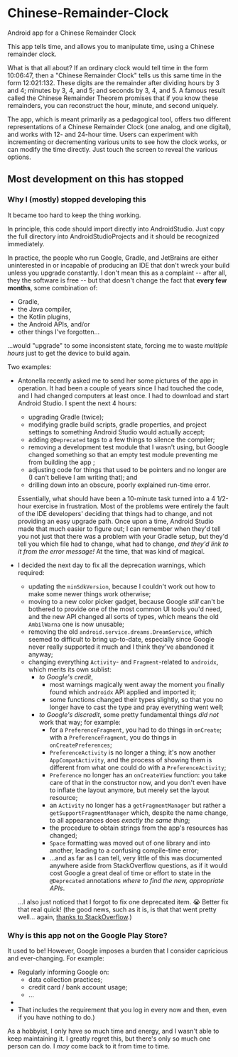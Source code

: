 # Chinese-Remainder-Clock
Android app for a Chinese Remainder Clock

This app tells time, and allows you to manipulate time, using a Chinese remainder clock.

What is that all about? If an ordinary clock would tell time in the form 10:06:47, then a "Chinese Remainder Clock" tells us this same time in the form 12:021:132. These digits are the remainder after dividing hours by 3 and 4; minutes by 3, 4, and 5; and seconds by 3, 4, and 5. A famous result called the Chinese Remainder Theorem promises that if you know these remainders, you can reconstruct the hour, minute, and second uniquely.

The app, which is meant primarily as a pedagogical tool, offers two different representations of a Chinese Remainder Clock (one analog, and one digital), and works with 12- and 24-hour time. Users can experiment with incrementing or decrementing various units to see how the clock works, or can modify the time directly. Just touch the screen to reveal the various options.

## Most development on this has stopped

### Why I (mostly) stopped developing this

It became too hard to keep the thing working.

In principle, this code should import directly into AndroidStudio. Just copy the full directory into AndroidStudioProjects and it should be recognized immediately.

In practice, the people who run Google, Gradle, and JetBrains are either uninterested in or incapable of producing an IDE that don't wreck your build unless you upgrade constantly.  I don't mean this as a complaint -- after all, they the software is free -- but that doesn't change the fact that **every few months**, some combination of:
* Gradle,
* the Java compiler,
* the Kotlin plugins,
* the Android APIs, and/or
* other things I've forgotten...

...would "upgrade" to some inconsistent state, forcing me to waste _multiple hours_ just to get the device to build again.

Two examples:
* Antonella recently asked me to send her some pictures of the app in operation. It had been a couple of years since I had touched the code, and I had changed computers at least once. I had to download and start Android Studio. I spent the next 4 hours:
  * upgrading Gradle (twice);
  * modifying gradle build scripts, gradle properties, and project settings to something Android Studio would actually accept;
  * adding `@Deprecated` tags to a few things to silence the compiler;
  * removing a development test module that I wasn't using, but Google changed something so that an empty test module preventing me from building the app ;
  * adjusting code for things that used to be pointers and no longer are (I can't believe I am writing that); and
  * drilling down into an obscure, poorly explained run-time error.

  Essentially, what should have been a 10-minute task turned into a 4 1/2-hour exercise in frustration. Most of the problems were entirely the fault of the IDE developers' deciding that things had to change, and not providing an easy upgrade path. Once upon a time, Android Studio made that much easier to figure out; I can remember when they'd tell you not just that there was a problem with your Gradle setup, but they'd tell you which file had to change, what had to change, _and they'd link to it from the error message!_ At the time, that was kind of magical.

* I decided the next day to fix all the deprecation warnings, which required:
  * updating the `minSdkVersion`, because I couldn't work out how to make some newer things work otherwise;
  * moving to a new color picker gadget, because Google _still_ can't be bothered to provide one of the most common UI tools you'd need, and the new API changed all sorts of types, which means the old `AmbilWarna` one is now unusable;
  * removing the old `android.service.dreams.DreamService`, which seemed to difficult to bring up-to-date, especially since Google never really supported it much and I think they've abandoned it anyway;
  * changing everything `Activity`- and `Fragment`-related to `androidx`, which merits its own sublist:
    * _to Google's credit_,
      * most warnings magically went away the moment you finally found which `androidx` API applied and imported it;
      * some functions changed their types slightly, so that you no longer have to cast the type and pray everything went well;
    * _to Google's discredit_, some pretty fundamental things _did not_ work that way; for example:
      * for a `PreferenceFragment`, you had to do things in `onCreate`; with a `PreferenceFragment`, you do things in `onCreatePreferences`;
      * `PreferenceActivity` is no longer a thing; it's now another `AppCompatActivity`, and the process of showing them is different from what one could do with a `PreferenceActivity`;
      * `Preference` no longer has an `onCreateView` function: you take care of that in the constructor now, and you don't even have to inflate the layout anymore, but merely set the layout resource;
      * an `Activity` no longer has a `getFragmentManager` but rather a `getSupportFragmentManager` which, despite the name change, to all appearances does _exactly the same thing_;
      * the procedure to obtain strings from the app's resources has changed;
      * `Space` formatting was moved out of one library and into another, leading to a confusing compile-time error;
      * ...and as far as I can tell, very little of this was documented anywhere aside from StackOverflow questions, as if it would cost Google a great deal of time or effort to state in the `@Deprecated` annotations _where to find the new, appropriate APIs_.
  
  ...I also just noticed that I forgot to fix one deprecated item. 😭 Better fix that real quick! (the good news, such as it is, is that that went pretty well... again, [thanks to StackOverflow](https://stackoverflow.com/a/74132434/4526030).)

### Why is this app not on the Google Play Store?

It used to be! However, Google imposes a burden that I consider capricious and ever-changing. For example:
* Regularly informing Google on:
  * data collection practices;
  * credit card / bank account usage;
  * ...
* 
* That includes the requirement that you log in every now and then, even if you have nothing to do.)

As a hobbyist, I only have so much time and energy, and I wasn't able to keep maintaining it. I greatly regret this, but there's only so much one person can do. I _may_ come back to it from time to time.
